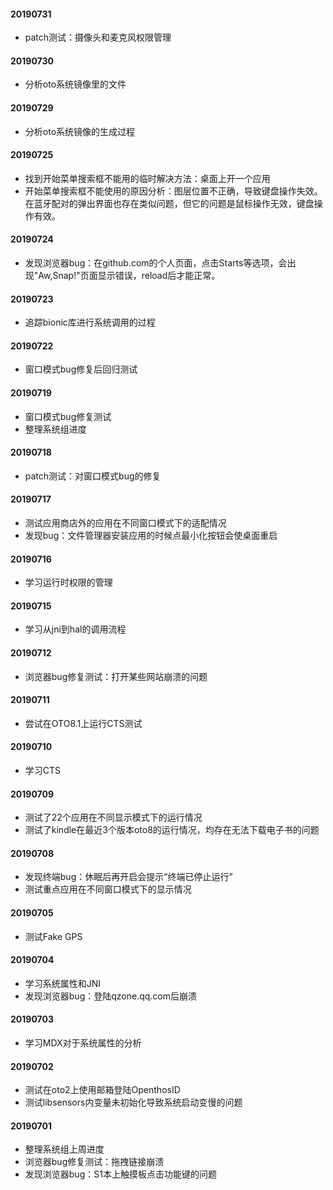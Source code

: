 #### 20190731

- patch测试：摄像头和麦克风权限管理

#### 20190730

- 分析oto系统镜像里的文件

#### 20190729

- 分析oto系统镜像的生成过程

#### 20190725

- 找到开始菜单搜索框不能用的临时解决方法：桌面上开一个应用
- 开始菜单搜索框不能使用的原因分析：图层位置不正确，导致键盘操作失效。在蓝牙配对的弹出界面也存在类似问题，但它的问题是鼠标操作无效，键盘操作有效。

#### 20190724

- 发现浏览器bug：在github.com的个人页面，点击Starts等选项，会出现"Aw,Snap!"页面显示错误，reload后才能正常。

#### 20190723

- 追踪bionic库进行系统调用的过程

#### 20190722

- 窗口模式bug修复后回归测试

#### 20190719

- 窗口模式bug修复测试
- 整理系统组进度

#### 20190718

- patch测试：对窗口模式bug的修复

#### 20190717

- 测试应用商店外的应用在不同窗口模式下的适配情况
- 发现bug：文件管理器安装应用的时候点最小化按钮会使桌面重启

#### 20190716

- 学习运行时权限的管理

#### 20190715

- 学习从jni到hal的调用流程

#### 20190712

- 浏览器bug修复测试：打开某些网站崩溃的问题

#### 20190711

- 尝试在OTO8.1上运行CTS测试

#### 20190710

- 学习CTS

#### 20190709

- 测试了22个应用在不同显示模式下的运行情况
- 测试了kindle在最近3个版本oto8的运行情况，均存在无法下载电子书的问题

#### 20190708

- 发现终端bug：休眠后再开启会提示“终端已停止运行”
- 测试重点应用在不同窗口模式下的显示情况

#### 20190705

- 测试Fake GPS

#### 20190704

- 学习系统属性和JNI
- 发现浏览器bug：登陆qzone.qq.com后崩溃

#### 20190703

- 学习MDX对于系统属性的分析

#### 20190702

- 测试在oto2上使用邮箱登陆OpenthosID
- 测试libsensors内变量未初始化导致系统启动变慢的问题

#### 20190701

- 整理系统组上周进度
- 浏览器bug修复测试：拖拽链接崩溃
- 发现浏览器bug：S1本上触摸板点击功能键的问题